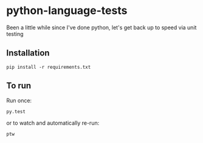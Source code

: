 # python-language-tests
Been a little while since I've done python, let's get back up to speed via unit testing

## Installation

`pip install -r requirements.txt`

## To run

Run once:

`py.test`

or to watch and automatically re-run:

`ptw`
